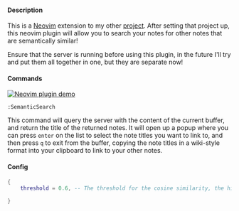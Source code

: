 #### Description

This is a [Neovim](https://neovim.io/) extension to my other [project](https://github.com/MattHandzel/SemanticNoteSearch). After setting that project up, this neovim plugin will allow you to search your notes for other notes that are semantically similar!

Ensure that the server is running before using this plugin, in the future I'll try and put them all together in one, but they are separate now!

#### Commands

[![Neovim plugin demo](https://img.youtube.com/vi/EjFkBbcjG08/0.jpg)](https://youtu.be/EjFkBbcjG08)

```
:SemanticSearch
```

This command will query the server with the content of the current buffer, and return the title of the returned notes. It will open up a popup where you can press `enter` on the list to select the note titles you want to link to, and then press `q` to exit from the buffer, copying the note titles in a wiki-style format into your clipboard to link to your other notes.

#### Config

```lua
{
    threshold = 0.6, -- The threshold for the cosine similarity, the higher the number the more similar the notes need to be to be returned (I think 0.6 works well)

}

```

```

```
